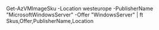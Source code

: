 Get-AzVMImageSku -Location westeurope -PublisherName "MicrosoftWindowsServer" -Offer "WindowsServer" | ft Skus,Offer,PublisherName,Location
